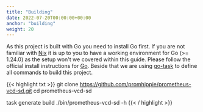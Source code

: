 ```yaml
---
title: "Building"
date: 2022-07-20T00:00:00+00:00
anchor: "building"
weight: 20
---
```


As this project is built with Go you need to install Go first. If you are not
familiar with [Nix][nix] it is up to you to have a working environment for Go
(>= 1.24.0) as the setup won't we covered within this guide. Please follow the
official install instructions for [Go][golang]. Beside that we are using
[go-task][gotask] to define all commands to build this project.

{{< highlight txt >}}
git clone https://github.com/promhippie/prometheus-vcd-sd.git
cd prometheus-vcd-sd

task generate build
./bin/prometheus-vcd-sd -h
{{< / highlight >}}

[nix]: https://nixos.org/
[golang]: http://golang.org/doc/install.html
[gotask]: https://taskfile.dev/installation/
